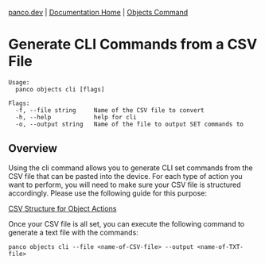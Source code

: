 [panco.dev](https://panco.dev) | [Documentation Home](https://panco.dev/docs.html) | [Objects Command](https://panco.dev/objects.html)

# Generate CLI Commands from a CSV File

```
Usage:
  panco objects cli [flags]

Flags:
  -f, --file string     Name of the CSV file to convert
  -h, --help            help for cli
  -o, --output string   Name of the file to output SET commands to
  ```

## Overview

Using the cli command allows you to generate CLI set commands from the CSV file that can be pasted into the device. For each type of action you want to perform,
you will need to make sure your CSV file is structured accordingly. Please use the following guide for this purpose:

[CSV Structure for Object Actions](https://panco.dev/csv_objects.html)

Once your CSV file is all set, you can execute the following command to generate a text file with the commands:

```
panco objects cli --file <name-of-CSV-file> --output <name-of-TXT-file>
```
